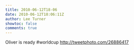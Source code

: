 ```yaml
---
title: 2010-06-12T18-06
date: 2010-06-12T18:06:11Z
author: Lee Turner
showtoc: false
comments: true
---
```


Oliver is ready #worldcup  http://tweetphoto.com/26886417

